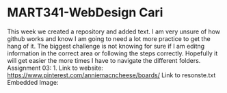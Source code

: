 # MART341-WebDesign Cari
This week we created a repository and added text. I am very unsure of how github works and know I am going to need a lot more practice to get the hang of it. The biggest challenge is not knowing for sure if I am editng information in the correct area or following the steps correctly. Hopefully it will get easier the more times I have to navigate the different folders. 
Assignment 03: 1. Link to website: https://www.pinterest.com/anniemacncheese/boards/
Link to resonste.txt 
Embedded Image: 
